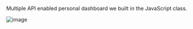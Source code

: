 Multiple API enabled personal dashboard we built in the JavaScript class. 

![image](https://github.com/user-attachments/assets/d4143799-44b2-4f73-86f5-2a1ee1aec6cf)
